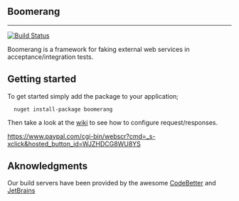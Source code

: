 Boomerang
---------
---------
[![Build Status](http://teamcity.codebetter.com/app/rest/builds/buildType:%28id:bt1142%29/statusIcon)](http://teamcity.codebetter.com/viewType.html?buildTypeId=bt1142&guest=1)

Boomerang is a framework for faking external web services in acceptance/integration tests.  

Getting started
---------------

To get started simply add the package to your application;

      nuget install-package boomerang

Then take a look at the [wiki](https://github.com/garfieldmoore/Boomerang/wiki) to see how to configure request/responses.

https://www.paypal.com/cgi-bin/webscr?cmd=_s-xclick&hosted_button_id=WJZHDCG8WU8YS


Aknowledgments
--------------
Our build servers have been provided by the awesome [CodeBetter](http://www.codebetter.com) and [JetBrains](http://www.jetbrains.com)
